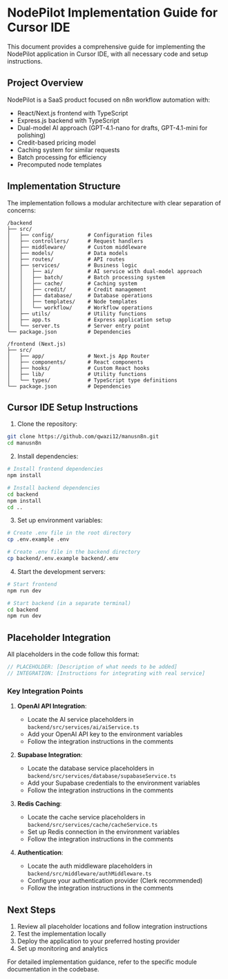 # NodePilot Implementation Guide for Cursor IDE

This document provides a comprehensive guide for implementing the NodePilot application in Cursor IDE, with all necessary code and setup instructions.

## Project Overview

NodePilot is a SaaS product focused on n8n workflow automation with:
- React/Next.js frontend with TypeScript
- Express.js backend with TypeScript
- Dual-model AI approach (GPT-4.1-nano for drafts, GPT-4.1-mini for polishing)
- Credit-based pricing model
- Caching system for similar requests
- Batch processing for efficiency
- Precomputed node templates

## Implementation Structure

The implementation follows a modular architecture with clear separation of concerns:

```
/backend
├── src/
│   ├── config/           # Configuration files
│   ├── controllers/      # Request handlers
│   ├── middleware/       # Custom middleware
│   ├── models/           # Data models
│   ├── routes/           # API routes
│   ├── services/         # Business logic
│   │   ├── ai/           # AI service with dual-model approach
│   │   ├── batch/        # Batch processing system
│   │   ├── cache/        # Caching system
│   │   ├── credit/       # Credit management
│   │   ├── database/     # Database operations
│   │   ├── templates/    # Node templates
│   │   └── workflow/     # Workflow operations
│   ├── utils/            # Utility functions
│   ├── app.ts            # Express application setup
│   └── server.ts         # Server entry point
└── package.json          # Dependencies

/frontend (Next.js)
├── src/
│   ├── app/              # Next.js App Router
│   ├── components/       # React components
│   ├── hooks/            # Custom React hooks
│   ├── lib/              # Utility functions
│   └── types/            # TypeScript type definitions
└── package.json          # Dependencies
```

## Cursor IDE Setup Instructions

1. Clone the repository:
```bash
git clone https://github.com/qwazi12/manusn8n.git
cd manusn8n
```

2. Install dependencies:
```bash
# Install frontend dependencies
npm install

# Install backend dependencies
cd backend
npm install
cd ..
```

3. Set up environment variables:
```bash
# Create .env file in the root directory
cp .env.example .env

# Create .env file in the backend directory
cp backend/.env.example backend/.env
```

4. Start the development servers:
```bash
# Start frontend
npm run dev

# Start backend (in a separate terminal)
cd backend
npm run dev
```

## Placeholder Integration

All placeholders in the code follow this format:

```typescript
// PLACEHOLDER: [Description of what needs to be added]
// INTEGRATION: [Instructions for integrating with real service]
```

### Key Integration Points

1. **OpenAI API Integration**:
   - Locate the AI service placeholders in `backend/src/services/ai/aiService.ts`
   - Add your OpenAI API key to the environment variables
   - Follow the integration instructions in the comments

2. **Supabase Integration**:
   - Locate the database service placeholders in `backend/src/services/database/supabaseService.ts`
   - Add your Supabase credentials to the environment variables
   - Follow the integration instructions in the comments

3. **Redis Caching**:
   - Locate the cache service placeholders in `backend/src/services/cache/cacheService.ts`
   - Set up Redis connection in the environment variables
   - Follow the integration instructions in the comments

4. **Authentication**:
   - Locate the auth middleware placeholders in `backend/src/middleware/authMiddleware.ts`
   - Configure your authentication provider (Clerk recommended)
   - Follow the integration instructions in the comments

## Next Steps

1. Review all placeholder locations and follow integration instructions
2. Test the implementation locally
3. Deploy the application to your preferred hosting provider
4. Set up monitoring and analytics

For detailed implementation guidance, refer to the specific module documentation in the codebase.

